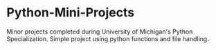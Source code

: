 # Python-Mini-Projects
Minor projects completed during University of Michigan's Python Specialization.
Simple project using python functions and file handling.
